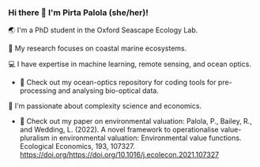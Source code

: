 ### Hi there 👋 I'm Pirta Palola (she/her)!

🌏 I'm a PhD student in the Oxford Seascape Ecology Lab.

🌊 My research focuses on coastal marine ecosystems.

💻 I have expertise in machine learning, remote sensing, and ocean optics.

- 🔬 Check out my ocean-optics repository for coding tools for pre-processing and analysing bio-optical data.

🌟 I'm passionate about complexity science and economics.
- 🍃 Check out my paper on environmental valuation:
     Palola, P., Bailey, R., and Wedding, L. (2022). A novel framework to operationalise value-pluralism in environmental valuation: Environmental value functions. Ecological Economics, 193, 107327.
     https://doi.org/https://doi.org/10.1016/j.ecolecon.2021.107327
